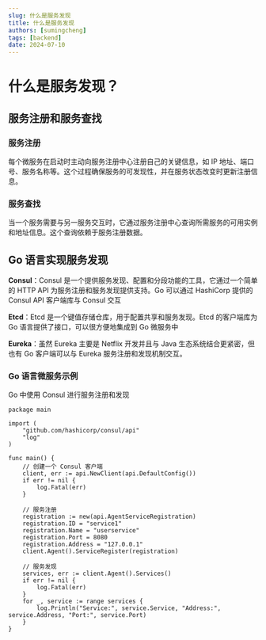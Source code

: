 ```yaml
---
slug: 什么是服务发现
title: 什么是服务发现
authors: [sumingcheng]
tags: [backend]
date: 2024-07-10
---
```


# 什么是服务发现？

## 服务注册和服务查找

### 服务注册

每个微服务在启动时主动向服务注册中心注册自己的关键信息，如 IP 地址、端口号、服务名称等。这个过程确保服务的可发现性，并在服务状态改变时更新注册信息。

### 服务查找

当一个服务需要与另一服务交互时，它通过服务注册中心查询所需服务的可用实例和地址信息。这个查询依赖于服务注册数据。

## Go 语言实现服务发现

**Consul**：Consul 是一个提供服务发现、配置和分段功能的工具，它通过一个简单的 HTTP API 为服务注册和服务发现提供支持。Go 可以通过 HashiCorp 提供的 Consul API 客户端库与 Consul 交互

**Etcd**：Etcd 是一个键值存储仓库，用于配置共享和服务发现。Etcd 的客户端库为 Go 语言提供了接口，可以很方便地集成到 Go 微服务中

**Eureka**：虽然 Eureka 主要是 Netflix 开发并且与 Java 生态系统结合更紧密，但也有 Go 客户端可以与 Eureka 服务注册和发现机制交互。

### Go 语言微服务示例

Go 中使用 Consul 进行服务注册和发现

```
package main
​
import (
    "github.com/hashicorp/consul/api"
    "log"
)
​
func main() {
    // 创建一个 Consul 客户端
    client, err := api.NewClient(api.DefaultConfig())
    if err != nil {
        log.Fatal(err)
    }
​
    // 服务注册
    registration := new(api.AgentServiceRegistration)
    registration.ID = "service1"
    registration.Name = "userservice"
    registration.Port = 8080
    registration.Address = "127.0.0.1"
    client.Agent().ServiceRegister(registration)
​
    // 服务发现
    services, err := client.Agent().Services()
    if err != nil {
        log.Fatal(err)
    }
    for _, service := range services {
        log.Println("Service:", service.Service, "Address:", service.Address, "Port:", service.Port)
    }
}

```
